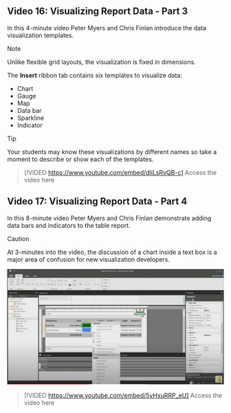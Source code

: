 ## Video  16: Visualizing Report Data - Part 3
In this 4-minute video Peter Myers and Chris Finlan introduce the data visualization templates. 

> [!NOTE]
> Unlike flexible grid layouts, the visualization is fixed in dimensions.  

The **Insert** ribbon tab contains six templates to visualize data:
- Chart
- Gauge
- Map
- Data bar
- Sparkline
- Indicator

> [!TIP]
> Your students may know these visualizations by different names so take a moment to describe or show each of the templates.


> [!VIDEO https://www.youtube.com/embed/dliLsRvQB-c]
> Access the video here


## Video 17: Visualizing Report Data - Part 4
In this 8-minute video Peter Myers and Chris Finlan demonstrate adding data bars and indicators to the table report.


> [!CAUTION]
> At 3-minutes into the video, the discussion of a chart inside a text box is a major area of confusion for new visualization developers. 

![Screenshot of a chart in a textbox](../media/chart-in-textbox.png)


> [!VIDEO https://www.youtube.com/embed/5yHxuRRP_eU]
> Access the video here

